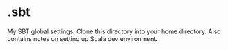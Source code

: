 .sbt
====

My SBT global settings.  Clone this directory into your home directory.  Also contains notes on setting up Scala dev environment.